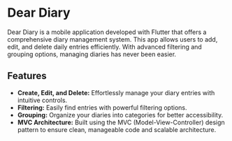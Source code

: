 # Dear Diary
Dear Diary is a mobile application developed with Flutter that offers a comprehensive diary management system. This app allows users to add, edit, and delete daily entries efficiently. With advanced filtering and grouping options, managing diaries has never been easier.

## Features
- **Create, Edit, and Delete:** Effortlessly manage your diary entries with intuitive controls.
- **Filtering:** Easily find entries with powerful filtering options.
- **Grouping:** Organize your diaries into categories for better accessibility.
- **MVC Architecture:** Built using the MVC (Model-View-Controller) design pattern to ensure clean, manageable code and scalable architecture.
